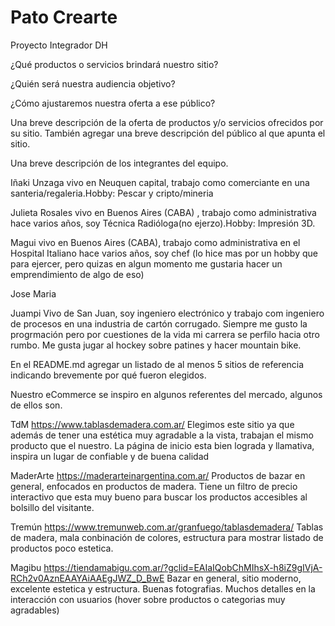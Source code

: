 # Pato Crearte

Proyecto Integrador DH

¿Qué productos o servicios brindará nuestro sitio?

¿Quién será nuestra audiencia
objetivo?

¿Cómo ajustaremos nuestra oferta a ese público?

Una breve descripción de la oferta de productos y/o servicios ofrecidos por su
sitio. También agregar una breve descripción del público al que apunta el sitio.

Una breve descripción de los integrantes del equipo.

Iñaki Unzaga vivo en Neuquen capital, trabajo como comerciante en una santeria/regaleria.Hobby: Pescar y cripto/mineria

Julieta Rosales vivo en Buenos Aires (CABA) , trabajo como administrativa hace varios años, soy Técnica Radióloga(no ejerzo).Hobby: Impresión 3D.

Magui vivo en Buenos Aires (CABA), trabajo como administrativa en el Hospital Italiano hace varios años, soy chef (lo hice mas por un hobby que para ejercer, pero quizas en algun momento me gustaria hacer un emprendimiento de algo de eso)

Jose Maria

Juampi
Vivo de San Juan, soy ingeniero electrónico y trabajo com ingeniero de procesos en una industria de cartón corrugado. Siempre me gusto la progrmación pero por cuestiones de la vida mi carrera se perfilo hacia otro rumbo. Me gusta jugar al hockey sobre patines y hacer mountain bike.

En el README.md agregar un listado de al menos 5 sitios de referencia
indicando brevemente por qué fueron elegidos.

Nuestro eCommerce se inspiro en algunos referentes del mercado, algunos de ellos son.

TdM
https://www.tablasdemadera.com.ar/
Elegimos este sitio ya que además de tener una estética muy agradable a la vista, trabajan el mismo producto que el nuestro.
La página de inicio esta bien lograda y llamativa, inspira un lugar de confiable y de buena calidad

MaderArte
https://maderarteinargentina.com.ar/
Productos de bazar en general, enfocados en productos de madera.
Tiene un filtro de precio interactivo que esta muy bueno para buscar los productos accesibles al bolsillo del visitante.

Tremún
https://www.tremunweb.com.ar/granfuego/tablasdemadera/
Tablas de madera, mala conbinación de colores, estructura para mostrar listado de productos poco estetica.

Magibu
https://tiendamabigu.com.ar/?gclid=EAIaIQobChMIhsX-h8iZ9gIVjA-RCh2v0AznEAAYAiAAEgJWZ_D_BwE
Bazar en general, sitio moderno, excelente estetica y estructura. Buenas fotografias. Muchos detalles en la interacción con usuarios (hover sobre productos o categorias muy agradables)
